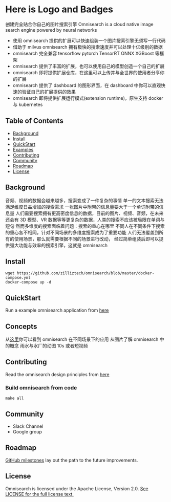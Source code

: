 # Here is Logo and Badges 
创建完全贴合你自己的图片搜索引擎
Omnisearch is a cloud native image search engine powered by neural networks

 - 使用 omnisearch 提供的扩展可以快速组装一个图片搜索引擎无须写一行代码
 - 借助于 milvus omnisearch 拥有极快的搜索速度并可以处理十亿级别的数据
 - omnisearch 完全兼容 tensorflow pytorch TensorRT ONNX XGBoost 等框架
 - omnisearch 提供了丰富的扩展，也可以使用自己的模型创造一个自己的扩展
 - omnisearch 即将提供扩展仓库，在这里可以上传并与全世界的使用者分享你的扩展
 - omnisearch 提供了 dashboard 的图形界面，在 dashboard 中你可以直观快速的验证自己的扩展提供的效果
 - omnisearch 即将提供扩展运行模式(extension runtime)，原生支持 docker 与 kubernetes

## Table of Contents

 - [Background](https://github.com/zilliztech/omnisearch#Background)
 - [Install](https://github.com/zilliztech/omnisearch#Install)
 - [QuickStart](https://github.com/zilliztech/omnisearch#QuickStart)
 - [Examples](https://github.com/zilliztech/omnisearch#Examples)
 - [Contributing](https://github.com/zilliztech/omnisearch#Contributing)
 - [Community](https://github.com/zilliztech/omnisearch#Community)
 - [Roadmap](https://github.com/zilliztech/omnisearch#Roadmap)
 - [License](https://github.com/zilliztech/omnisearch#License)
## Background
音频、视频的数据会越来越多，搜索变成了一件复杂的事情
单一的文本搜索无法满足维度日益增加的搜索需求
一张图片中附带的信息量要大于一个单词附带的信息量
人们需要搜索拥有更高密度信息的数据，目前的图片、视频、音频，在未来还会有
3D 模型、VR 数据等等更复杂的数据，人类的搜索不应该被局限在单词与短句
然而多维度的搜索面临着问题：搜索的重心在哪里
不同人在不同条件下搜索的重心各不相同，针对不同场景的多维度搜索成为了重要功能
人们无法覆盖到所有的使用场景，那么就需要根据不同的场景进行改动，
经过简单组装后即可以提供强大功能与效率的搜索引擎，这就是 omnisearch 

## Install

    wget https://github.com/zilliztech/omnisearch/blob/master/docker-compose.yml
    docker-compose up -d

## QuickStart
Run a example omnisearch application from [here](https://github.com/zilliztech/omnisearch/tree/master/docs/quickstart)

## Concepts
从[这里](https://github.com/zilliztech/omnisearch/tree/master/docs/example)你可以看到 omnisearch 在不同场景下的应用
从图片了解 omnisearch 中的概念
雨水与水厂的动图 10s 或者短视频

## Contributing
Read the omnisearch design principles from [here](https://github.com/zilliztech/omnisearch/tree/master/docs/design-principles)
### Build omnisearch from code

    make all
    
## Community

 - Slack Channel
 - Google group

## Roadmap
[GitHub milestones](https://github.com/zilliztech/omnisearch/milestones) lay out the path to the future improvements.

## License
Omnisearch is licensed under the Apache License, Version 2.0. [See LICENSE for the full license text.](https://github.com/zilliztech/omnisearch/blob/master/LICENSE)
